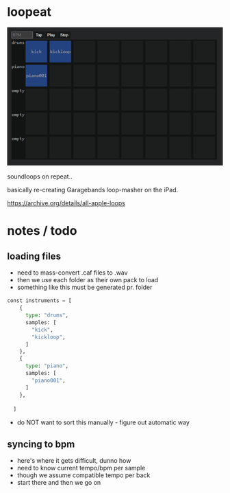 # loopeat

![screenshot](./loopeat/screenshot.png)

soundloops on repeat..

basically re-creating Garagebands loop-masher on the iPad.

https://archive.org/details/all-apple-loops


# notes / todo

## loading files

- need to mass-convert .caf files to .wav
- then we use each folder as their own pack to load
- something like this must be generated pr. folder

```python
const instruments = [
    {
      type: "drums",
      samples: [
        "kick",
        "kickloop",
      ]
    },
    {
      type: "piano",
      samples: [
        "piano001",
      ]
    },

  ]
```
- do NOT want to sort this manually - figure out automatic way

## syncing to bpm

- here's where it gets difficult, dunno how
- need to know current tempo/bpm per sample
- though we assume compatible tempo per back
- start there and then we go on
